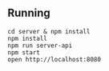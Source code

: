  
## Running
    cd server & npm install
    npm install
    npm run server-api
    npm start
    open http://localhost:8080
